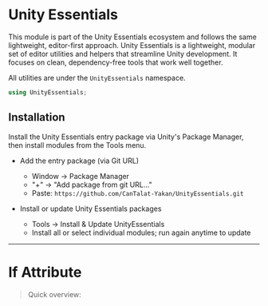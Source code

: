 # Unity Essentials

This module is part of the Unity Essentials ecosystem and follows the same lightweight, editor-first approach.
Unity Essentials is a lightweight, modular set of editor utilities and helpers that streamline Unity development. It focuses on clean, dependency-free tools that work well together.

All utilities are under the `UnityEssentials` namespace.

```csharp
using UnityEssentials;
```

## Installation

Install the Unity Essentials entry package via Unity's Package Manager, then install modules from the Tools menu.

- Add the entry package (via Git URL)
    - Window → Package Manager
    - "+" → "Add package from git URL…"
    - Paste: `https://github.com/CanTalat-Yakan/UnityEssentials.git`

- Install or update Unity Essentials packages
    - Tools → Install & Update UnityEssentials
    - Install all or select individual modules; run again anytime to update

---

# If Attribute

> Quick overview:
